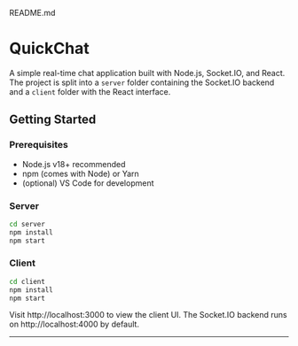 README.md
# QuickChat

A simple real-time chat application built with Node.js, Socket.IO, and React.
The project is split into a `server` folder containing the Socket.IO backend
and a `client` folder with the React interface.

## Getting Started

### Prerequisites
- Node.js v18+ recommended
- npm (comes with Node) or Yarn
- (optional) VS Code for development

### Server
```bash
cd server
npm install
npm start
```

### Client
```bash
cd client
npm install
npm start
```

Visit http://localhost:3000 to view the client UI. The Socket.IO backend runs on http://localhost:4000 by default.

----
